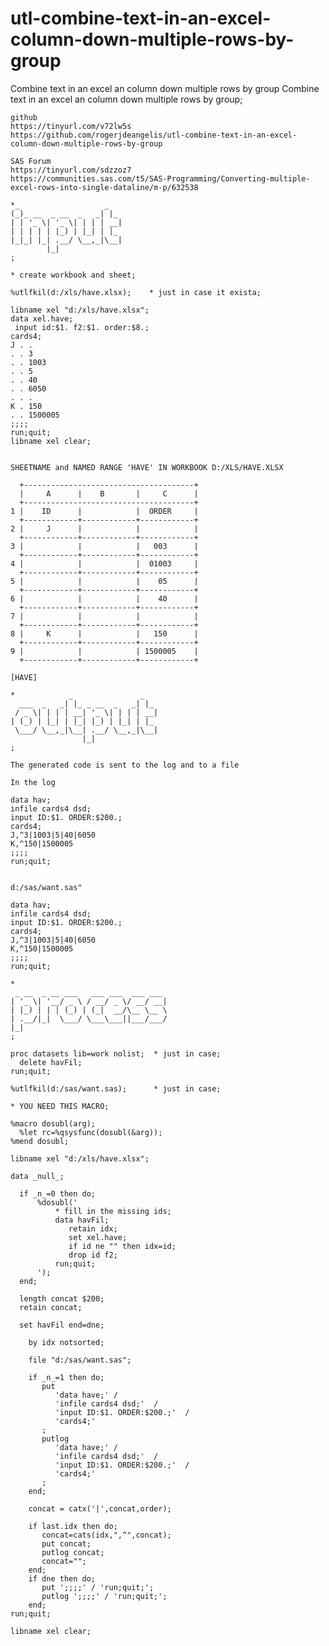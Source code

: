 # utl-combine-text-in-an-excel-column-down-multiple-rows-by-group
Combine text in an excel an column down multiple rows by group
    Combine text in an excel an column down multiple rows by group;

    github
    https://tinyurl.com/v72lw5s
    https://github.com/rogerjdeangelis/utl-combine-text-in-an-excel-column-down-multiple-rows-by-group

    SAS Forum
    https://tinyurl.com/sdzzoz7
    https://communities.sas.com/t5/SAS-Programming/Converting-multiple-excel-rows-into-single-dataline/m-p/632538

    *_                   _
    (_)_ __  _ __  _   _| |_
    | | '_ \| '_ \| | | | __|
    | | | | | |_) | |_| | |_
    |_|_| |_| .__/ \__,_|\__|
            |_|
    ;

    * create workbook and sheet;

    %utlfkil(d:/xls/have.xlsx);    * just in case it exista;

    libname xel "d:/xls/have.xlsx";
    data xel.have;
     input id:$1. f2:$1. order:$8.;
    cards4;
    J . .
    . . 3
    . . 1003
    . . 5
    . . 40
    . . 6050
    . . .
    K . 150
    . . 1500005
    ;;;;
    run;quit;
    libname xel clear;


    SHEETNAME and NAMED RANGE 'HAVE' IN WORKBOOK D:/XLS/HAVE.XLSX

      +--------------------------------------+
      |     A      |    B       |     C      |
      +--------------------------------------+
    1 |    ID      |            |  ORDER     |
      +------------+------------+------------+
    2 |     J      |            |            |
      +------------+------------+------------+
    3 |            |            |   003      |
      +------------+------------+------------+
    4 |            |            |  01003     |
      +------------+------------+------------+
    5 |            |            |    05      |
      +------------+------------+------------+
    6 |            |            |    40      |
      +------------+------------+------------+
    7 |            |            |            |
      +------------+------------+------------+
    8 |     K      |            |   150      |
      +------------+------------+------------+
    9 |            |            | 1500005    |
      +------------+------------+------------+

    [HAVE]

    *            _               _
      ___  _   _| |_ _ __  _   _| |_
     / _ \| | | | __| '_ \| | | | __|
    | (_) | |_| | |_| |_) | |_| | |_
     \___/ \__,_|\__| .__/ \__,_|\__|
                    |_|
    ;

    The generated code is sent to the log and to a file

    In the log

    data hav;
    infile cards4 dsd;
    input ID:$1. ORDER:$200.;
    cards4;
    J,^3|1003|5|40|6050
    K,^150|1500005
    ;;;;
    run;quit;


    d:/sas/want.sas"

    data hav;
    infile cards4 dsd;
    input ID:$1. ORDER:$200.;
    cards4;
    J,^3|1003|5|40|6050
    K,^150|1500005
    ;;;;
    run;quit;

    *
     _ __  _ __ ___   ___ ___  ___ ___
    | '_ \| '__/ _ \ / __/ _ \/ __/ __|
    | |_) | | | (_) | (_|  __/\__ \__ \
    | .__/|_|  \___/ \___\___||___/___/
    |_|
    ;

    proc datasets lib=work nolist;  * just in case;
      delete havFil;
    run;quit;

    %utlfkil(d:/sas/want.sas);      * just in case;

    * YOU NEED THIS MACRO;

    %macro dosubl(arg);
      %let rc=%qsysfunc(dosubl(&arg));
    %mend dosubl;

    libname xel "d:/xls/have.xlsx";

    data _null_;

      if _n_=0 then do;
          %dosubl('
              * fill in the missing ids;
              data havFil;
                 retain idx;
                 set xel.have;
                 if id ne "" then idx=id;
                 drop id f2;
              run;quit;
          ');
      end;

      length concat $200;
      retain concat;

      set havFil end=dne;

        by idx notsorted;

        file "d:/sas/want.sas";

        if _n_=1 then do;
           put
              'data have;' /
              'infile cards4 dsd;'  /
              'input ID:$1. ORDER:$200.;'  /
              'cards4;'
           ;
           putlog
              'data have;' /
              'infile cards4 dsd;'  /
              'input ID:$1. ORDER:$200.;'  /
              'cards4;'
           ;
        end;

        concat = catx('|',concat,order);

        if last.idx then do;
           concat=cats(idx,",^",concat);
           put concat;
           putlog concat;
           concat="";
        end;
        if dne then do;
           put ';;;;' / 'run;quit;';
           putlog ';;;;' / 'run;quit;';
        end;
    run;quit;

    libname xel clear;

